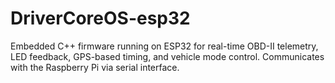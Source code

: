 # DriverCoreOS-esp32
Embedded C++ firmware running on ESP32 for real-time OBD-II telemetry, LED feedback, GPS-based timing, and vehicle mode control. Communicates with the Raspberry Pi via serial interface.
